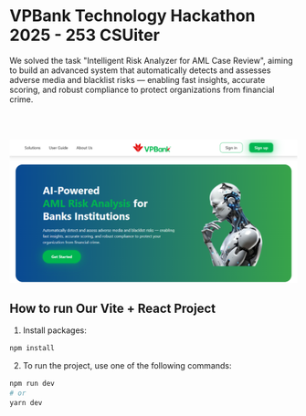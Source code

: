 # VPBank Technology Hackathon 2025 - 253 CSUiter

We solved the task "Intelligent Risk Analyzer for AML Case Review", aiming to build an advanced system that automatically detects and assesses adverse media and blacklist risks — enabling fast insights, accurate scoring, and robust compliance to protect organizations from financial crime.

<br/>
<br/>

![LandingPage_Image](./public/landingPage.png)

## How to run Our Vite + React Project

1. Install packages:

```bash
npm install
```

2. To run the project, use one of the following commands:

```bash
npm run dev
# or
yarn dev
```
